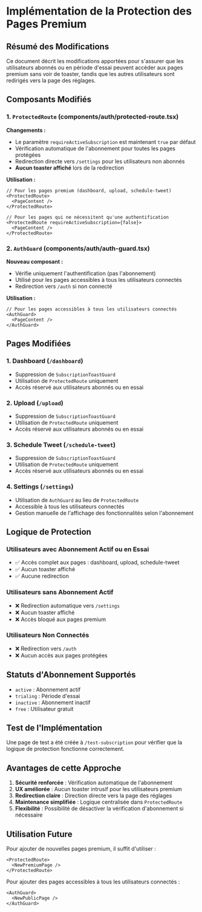 # Implémentation de la Protection des Pages Premium

## Résumé des Modifications

Ce document décrit les modifications apportées pour s'assurer que les utilisateurs abonnés ou en période d'essai peuvent accéder aux pages premium sans voir de toaster, tandis que les autres utilisateurs sont redirigés vers la page des réglages.

## Composants Modifiés

### 1. `ProtectedRoute` (components/auth/protected-route.tsx)

**Changements :**
- Le paramètre `requireActiveSubscription` est maintenant `true` par défaut
- Vérification automatique de l'abonnement pour toutes les pages protégées
- Redirection directe vers `/settings` pour les utilisateurs non abonnés
- **Aucun toaster affiché** lors de la redirection

**Utilisation :**
```tsx
// Pour les pages premium (dashboard, upload, schedule-tweet)
<ProtectedRoute>
  <PageContent />
</ProtectedRoute>

// Pour les pages qui ne nécessitent qu'une authentification
<ProtectedRoute requireActiveSubscription={false}>
  <PageContent />
</ProtectedRoute>
```

### 2. `AuthGuard` (components/auth/auth-guard.tsx)

**Nouveau composant :**
- Vérifie uniquement l'authentification (pas l'abonnement)
- Utilisé pour les pages accessibles à tous les utilisateurs connectés
- Redirection vers `/auth` si non connecté

**Utilisation :**
```tsx
// Pour les pages accessibles à tous les utilisateurs connectés
<AuthGuard>
  <PageContent />
</AuthGuard>
```

## Pages Modifiées

### 1. Dashboard (`/dashboard`)
- Suppression de `SubscriptionToastGuard`
- Utilisation de `ProtectedRoute` uniquement
- Accès réservé aux utilisateurs abonnés ou en essai

### 2. Upload (`/upload`)
- Suppression de `SubscriptionToastGuard`
- Utilisation de `ProtectedRoute` uniquement
- Accès réservé aux utilisateurs abonnés ou en essai

### 3. Schedule Tweet (`/schedule-tweet`)
- Suppression de `SubscriptionToastGuard`
- Utilisation de `ProtectedRoute` uniquement
- Accès réservé aux utilisateurs abonnés ou en essai

### 4. Settings (`/settings`)
- Utilisation de `AuthGuard` au lieu de `ProtectedRoute`
- Accessible à tous les utilisateurs connectés
- Gestion manuelle de l'affichage des fonctionnalités selon l'abonnement

## Logique de Protection

### Utilisateurs avec Abonnement Actif ou en Essai
- ✅ Accès complet aux pages : dashboard, upload, schedule-tweet
- ✅ Aucun toaster affiché
- ✅ Aucune redirection

### Utilisateurs sans Abonnement Actif
- ❌ Redirection automatique vers `/settings`
- ❌ Aucun toaster affiché
- ❌ Accès bloqué aux pages premium

### Utilisateurs Non Connectés
- ❌ Redirection vers `/auth`
- ❌ Aucun accès aux pages protégées

## Statuts d'Abonnement Supportés

- `active` : Abonnement actif
- `trialing` : Période d'essai
- `inactive` : Abonnement inactif
- `free` : Utilisateur gratuit

## Test de l'Implémentation

Une page de test a été créée à `/test-subscription` pour vérifier que la logique de protection fonctionne correctement.

## Avantages de cette Approche

1. **Sécurité renforcée** : Vérification automatique de l'abonnement
2. **UX améliorée** : Aucun toaster intrusif pour les utilisateurs premium
3. **Redirection claire** : Direction directe vers la page des réglages
4. **Maintenance simplifiée** : Logique centralisée dans `ProtectedRoute`
5. **Flexibilité** : Possibilité de désactiver la vérification d'abonnement si nécessaire

## Utilisation Future

Pour ajouter de nouvelles pages premium, il suffit d'utiliser :

```tsx
<ProtectedRoute>
  <NewPremiumPage />
</ProtectedRoute>
```

Pour ajouter des pages accessibles à tous les utilisateurs connectés :

```tsx
<AuthGuard>
  <NewPublicPage />
</AuthGuard>
```
